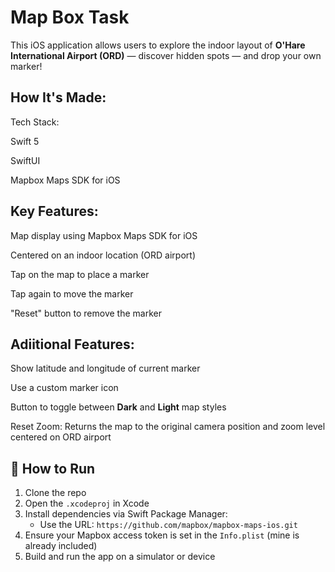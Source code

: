 # Map Box Task
 
This iOS application allows users to explore the indoor layout of **O'Hare International Airport (ORD)** — discover hidden spots — and drop your own marker!

## How It's Made:

Tech Stack:

Swift 5

SwiftUI

Mapbox Maps SDK for iOS

## Key Features:

Map display using Mapbox Maps SDK for iOS  

Centered on an indoor location (ORD airport)

Tap on the map to place a marker

Tap again to move the marker

"Reset" button to remove the marker

## Adiitional Features:

Show latitude and longitude of current marker

Use a custom marker icon

Button to toggle between **Dark** and **Light** map styles  

Reset Zoom: Returns the map to the original camera position and zoom level centered on ORD airport

## 🔧 How to Run

1. Clone the repo
2. Open the `.xcodeproj` in Xcode
3. Install dependencies via Swift Package Manager:  
   - Use the URL: `https://github.com/mapbox/mapbox-maps-ios.git` 
4. Ensure your Mapbox access token is set in the `Info.plist` (mine is already included)
5. Build and run the app on a simulator or device
